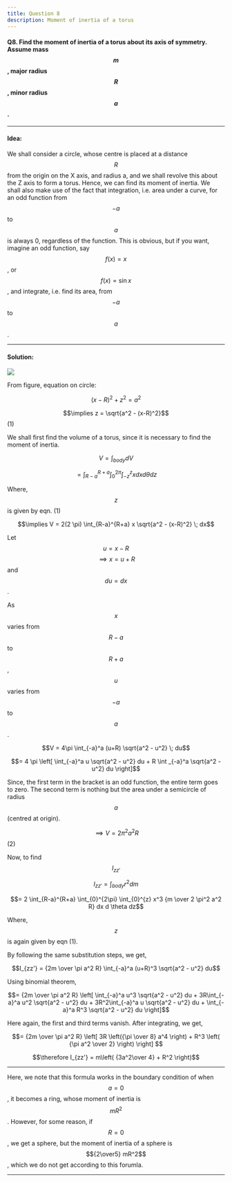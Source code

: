 ```yaml
---
title: Question 8
description: Moment of inertia of a torus
---
```


<script src="https://cdn.mathjax.org/mathjax/latest/MathJax.js?config=TeX-AMS-MML_HTMLorMML" type="text/javascript"></script>


#### Q8. Find the moment of inertia of a torus about its axis of symmetry. Assume mass $$m$$, major radius $$R$$, minor radius $$a$$.

---

#### Idea:

We shall consider a circle, whose centre is placed at a distance $$R$$ from the origin on the X axis, and radius a, and we shall revolve this about the Z axis to form a torus. Hence, we can find its moment of inertia. We shall also make use of the fact that integration, i.e. area under a curve, for an odd function from $$-a$$ to $$a$$ is always 0, regardless of the function. This is obvious, but if you want, imagine an odd function, say $$f(x) = x$$, or $$f(x) = \sin x$$, and integrate, i.e. find its area, from $$-a$$ to $$a$$.

---

#### Solution:

![](./docs/8_1.png)

From figure, equation on circle:

$$(x-R)^2 + z^2 = a^2 $$

$$\implies z = \sqrt{a^2 - (x-R)^2}$$(1)

We shall first find the volume of a torus, since it is necessary to find the moment of inertia. 

$$V = \int_{body} dV$$

$$= \int_{R-a}^{R+a} \int_{0}^{2\pi} \int_{-z}^{z} x dx d \theta dz$$

Where, $$z$$ is given by eqn. (1)

$$\implies V = 2(2 \pi) \int_{R-a}^{R+a} x \sqrt{a^2 - (x-R)^2} \; dx$$

Let $$u = x-R$$ $$\implies x = u+R$$ and $$du = dx$$. 

As $$x$$ varies from $$R-a$$ to $$R+a$$, $$u$$ varies from $$-a$$ to $$a$$.

$$V = 4\pi \int_{-a}^a (u+R) \sqrt{a^2 - u^2} \; du$$

$$= 4 \pi \left[ \int_{-a}^a u \sqrt{a^2 - u^2} du + R \int _{-a}^a \sqrt{a^2 - u^2} du \right]$$

Since, the first term in the bracket is an odd function, the entire term goes to zero. The second term is nothing but the area under a semicircle of radius $$a$$(centred at origin).

$$\implies V = 2\pi^2 a^2 R$$(2)

Now, to find $$I_{zz'}$$

$$I_{zz'} = \int_{body} r^2 dm$$

$$= 2 \int_{R-a}^{R+a} \int_{0}^{2\pi} \int_{0}^{z} x^3 {m \over 2 \pi^2 a^2 R} dx d \theta dz$$

Where, $$z$$ is again given by eqn (1).

By following the same substitution steps, we get,

$$I_{zz'} = {2m \over \pi a^2 R} \int_{-a}^a (u+R)^3 \sqrt{a^2 - u^2} du$$

Using binomial theorem,

$$= {2m \over \pi a^2 R} \left[ \int_{-a}^a u^3 \sqrt{a^2 - u^2} du + 3R\int_{-a}^a u^2 \sqrt{a^2 - u^2} du + 3R^2\int_{-a}^a u \sqrt{a^2 - u^2} du + \int_{-a}^a R^3 \sqrt{a^2 - u^2} du \right]$$ 

Here again, the first and third terms vanish. After integrating, we get,

$$= {2m \over \pi a^2 R} \left[ 3R \left({\pi \over 8} a^4 \right) + R^3 \left( {\pi a^2 \over 2} \right) \right] $$

$$\therefore I_{zz'} = m\left( {3a^2\over 4} + R^2 \right)$$


---

Here, we note that this formula works in the boundary condition of when $$a = 0$$, it becomes a ring, whose moment of inertia is $$mR^2$$. However, for some reason, if $$R = 0$$, we get a sphere, but the moment of inertia of a sphere is $${2\over5} mR^2$$, which we do not get according to this forumla.

---
